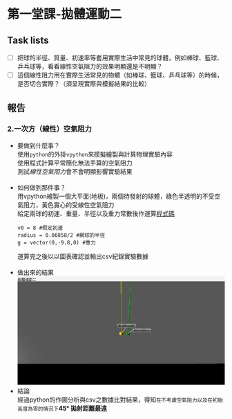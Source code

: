 # 第一堂課-拋體運動二
## Task lists
- [ ] 把球的半徑、質量、初速率等套用實際生活中常見的球體，例如棒球、籃球、乒乓球等，看看線性空氣阻力的效果明顯還是不明顯？
- [ ] 這個線性阻力用在實際生活常見的物體（如棒球、籃球、乒乓球等）的時候，是否切合實際？（須呈現實際與模擬結果的比較）
## 報告
### 2.一次方（線性）空氣阻力
  - 要做到什麼事？<br>
      使用`python`的外掛`vpython`來模擬繪製與計算物理實驗內容<br>
      使用程式計算平常簡化無法手算的空氣阻力<br>
      測試*線性空氣阻力*會不會明顯影響實驗結果<br><br>
  - 如何做到那件事？<br>
      用vpython繪製一個大平面(地板)，兩個待發射的球體，綠色半透明的不受空氣阻力，黃色實心的受線性空氣阻力<br>
      給定兩球的初速、重量、半徑以及重力常數後作運算[程式碼](/第一堂課-拋體運動二/拋體運動二csv.py)<br>
      ```mass = 0.0567 #網球的重量
      v0 = 8 #假定初速
      radius = 0.06858/2 #網球的半徑
      g = vector(0,-9.8,0) #重力 
      ``` 
      運算完之後以以圖表確認並輸出csv紀錄實驗數據<br><br>
  - 做出來的結果<br>
      ![This is an image](/第一堂課-拋體運動二/result1.png)<br>
  - 結論<br>
      經過python的作圖分析與csv之數據比對結果，得知`在不考慮空氣阻力以及在初始高度為零的情況下`**45° 拋射距離最遠**